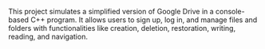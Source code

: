 This project simulates a simplified version of Google Drive in a console-based C++ program. It allows users to sign up, log in, and manage files and folders with functionalities like creation, deletion, restoration, writing, reading, and navigation.
